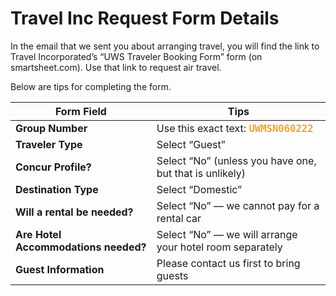 # Travel Inc Request Form Details

In the email that we sent you about arranging travel,
you will find the link to Travel Incorporated&rsquo;s &ldquo;UWS Traveler Booking Form&rdquo; form
(on smartsheet.com).
Use that link to request air travel.

Below are tips for completing the form.

Form Field | Tips
--- | ---
**Group Number** | Use this exact text: <span style="color: #F1A52C; font-family: monospace; font-size: 120%; font-weight: bold;">UWMSN060222</span> |
**Traveler Type** | Select &ldquo;Guest&rdquo;
**Concur Profile?** | Select &ldquo;No&rdquo; (unless you have one, but that is unlikely)
**Destination Type** | Select &ldquo;Domestic&rdquo;
**Will a rental be needed?** | Select &ldquo;No&rdquo; &mdash; we cannot pay for a rental car
**Are Hotel Accommodations needed?** | Select &ldquo;No&rdquo; &mdash; we will arrange your hotel room separately
**Guest Information** | Please contact us first to bring guests
